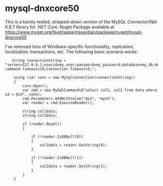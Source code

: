 # mysql-dnxcore50
This is a barely-tested, stripped-down version of the MySQL Connector/Net 6.9.7 library for .NET Core.
Nuget Package available at https://www.myget.org/feed/sapientguardian/package/nuget/mysql-dnxcore50

I've removed tons of Windows-specific functionality, replication, localization, transactions, etc. The following basic scenario works:

```
   string connectionString = "server=127.0.0.1;userid=my_user;password=my_password;database=my_db;default command timeout=10;Connection Timeout=5;";

	using (var conn = new MySqlConnection(connectionString))
	{
		conn.Open();
		var cmd = new MySqlCommand(@"select col1, col2 from data where id = @id", conn);
		cmd.Parameters.AddWithValue("@id", "myId");
		var reader = cmd.ExecuteReader();
		
		string col1data;
		string col2data;
		
		if (reader.Read())
		{
	
			if (!reader.IsDBNull(0))
			{
				col1data = reader.GetString(0);
			}

			if (!reader.IsDBNull(1))
			{
				col2data = reader.GetString(1);
			}
		}
	}
```

